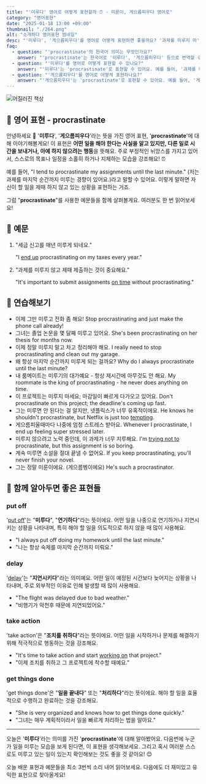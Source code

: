 ```yaml
---
title: "'미루다' 영어로 어떻게 표현할까 ⏰ - 미룬이, 게으름피우다 영어로"
category: "영어표현"
date: "2025-01-18 13:00 +09:00"
thumbnail: "./264.png"
alt: "소개하다 영어표현 썸네일"
desc: "'미루다', '게으름피우다'를 영어로 어떻게 표현하면 좋을까요? '과제를 미루지 마', '일정을 지연시키지 말아야 해' 등의 문장을 영어로 표현하는 법을 배워봅시다. 다양한 예문을 통해서 연습하고 본인의 표현으로 만들어 보세요."
faq:
  - question: "'procrastinate'의 한국어 의미는 무엇인가요?"
    answer: "'procrastinate'는 한국어로 '미루다', '게으름피우다' 등으로 번역할 수 있어요."
  - question: "'미루다'를 영어로 어떻게 표현할 수 있나요?"
    answer: "'미루다'는 'procrastinate'로 표현할 수 있어요. 예를 들어, '과제를 미루지 마'는 'Don't procrastinate on your assignment'로 말할 수 있어요."
  - question: "'게으름피우다'를 영어로 어떻게 표현하나요?"
    answer: "'게으름피우다'는 'procrastinate'로 표현할 수 있어요. 예를 들어, '게으름 피우지 말고 일을 시작해'는 'Stop procrastinating and start working'으로 말할 수 있어요."
---
```


![어질러진 책상](./264-1.jpg)

## 🌟 영어 표현 - procrastinate

안녕하세요 👋 '**미루다**', '**게으름피우다**'라는 뜻을 가진 영어 표현, '**procrastinate**'에 대해 이야기해볼게요! 이 표현은 **어떤 일을 해야 한다는 사실을 알고 있지만, 다른 일로 시간을 보내거나, 아예 하지 않으려는 행동**을 뜻해요. 주로 부정적인 뉘앙스를 가지고 있어서, 스스로의 목표나 일정을 소홀히 하거나 지체하는 모습을 강조해요! ⏰

예를 들어, "I tend to procrastinate my assignments until the last minute." (저는 과제를 마지막 순간까지 미루는 경향이 있어요.)라고 말할 수 있어요. 이렇게 말하면 자신이 할 일을 제때 하지 않고 있는 상황을 표현하는 거죠.

그럼 "**procrastinate**"를 사용한 예문들을 함께 살펴볼게요. 여러분도 한 번 읽어보세요!

## 📖 예문

1. "세금 신고를 매년 미루게 되네요."

   "I [end up](/blog/vocab-1/039.end-up/) procrastinating on my taxes every year."

2. "과제를 미루지 않고 제때 제출하는 것이 중요해요."

   "It's important to submit assignments [on time](/blog/vocab-1/043.on-time/) without procrastinating."

## 💬 연습해보기

<ul data-interactive-list>
  <li data-interactive-item>
    <span data-toggler>이제 그만 미루고 전화 좀 해요!</span>
    <span data-answer>Stop procrastinating and just make the phone call already!</span>
  </li>
  <li data-interactive-item>
    <span data-toggler>그녀는 졸업 논문을 몇 달째 미루고 있어요.</span>
    <span data-answer>She's been procrastinating on her thesis for months now.</span>
  </li>
  <li data-interactive-item>
    <span data-toggler>이제 정말 미루지 말고 차고 정리해야 해요.</span>
    <span data-answer>I really need to stop procrastinating and clean out my garage.</span>
  </li>
  <li data-interactive-item>
    <span data-toggler>왜 항상 마지막 순간까지 미루게 되는 걸까요?</span>
    <span data-answer>Why do I always procrastinate until the last minute?</span>
  </li>
  <li data-interactive-item>
    <span data-toggler>내 룸메이트는 미루기의 대가예요 - 항상 제시간에 아무것도 안 해요.</span>
    <span data-answer>My roommate is the king of procrastinating - he never does anything on time.</span>
  </li>
  <li data-interactive-item>
    <span data-toggler>이 프로젝트는 미루지 마세요; 마감일이 빠르게 다가오고 있어요.</span>
    <span data-answer>Don't procrastinate on this project; the deadline's coming up fast.</span>
  </li>
  <li data-interactive-item>
    <span data-toggler>그는 미루면 안 된다는 걸 알지만, 넷플릭스가 너무 유혹적이에요.</span>
    <span data-answer>He knows he shouldn't procrastinate, but Netflix is just too <a href="/blog/vocab-1/019.tempting/">tempting</a>.</span>
  </li>
  <li data-interactive-item>
    <span data-toggler>게으름피울때마다 나중에 엄청 스트레스 받아요.</span>
    <span data-answer>Whenever I procrastinate, I end up feeling super stressed later.</span>
  </li>
  <li data-interactive-item>
    <span data-toggler>미루지 않으려고 노력 중인데, 이 과제가 너무 지루해요.</span>
    <span data-answer>I'm <a href="/blog/in-english/117.try-to/">trying not to</a> procrastinate, but this assignment is so boring.</span>
  </li>
  <li data-interactive-item>
    <span data-toggler>계속 미루면 소설을 절대 끝낼 수 없어요.</span>
    <span data-answer>If you keep procrastinating, you'll never finish your novel.</span>
  </li>
  <li data-interactive-item>
    <span data-toggler>그는 정말 미룬이에요. (게으름벵이에요)</span>
    <span data-answer>He's such a procrastinator.</span>
  </li>
</ul>

## 🤝 함께 알아두면 좋은 표현들

### put off

'[put off](/blog/in-english/180.put-off/)'는 "**미루다**", "**연기하다**"라는 뜻이에요. 어떤 일을 나중으로 연기하거나 지연시키는 상황을 나타내며, 특히 해야 할 일을 의도적으로 하지 않을 때 많이 사용해요.

- "I always put off doing my homework until the last minute."
- "나는 항상 숙제를 마지막 순간까지 미뤄요."

### delay

'[delay](/blog/in-english/338.delay/)'는 "**지연시키다**"라는 의미예요. 어떤 일이 예정된 시간보다 늦어지는 상황을 나타내며, 주로 외부적인 이유로 인해 발생할 때 많이 사용해요.

- "The flight was delayed due to bad weather."
- "비행기가 악천후 때문에 지연되었어요."

### take action

'take action'은 "**조치를 취하다**"라는 뜻이에요. 어떤 일을 시작하거나 문제를 해결하기 위해 적극적으로 행동하는 것을 강조해요.

- "It's time to take action and start [working on](/blog/in-english/370.work-on/) that project."
- "이제 조치를 취하고 그 프로젝트에 착수할 때예요."

### get things done

'get things done'은 "**일을 끝내다**" 또는 "**처리하다**"라는 뜻이에요. 해야 할 일을 효율적으로 수행하고 완료하는 것을 강조해요.

- "She is very organized and knows how to get things done quickly."
- "그녀는 매우 계획적이라서 일을 빠르게 처리하는 법을 알아요."

---

오늘은 '**미루다**'라는 의미를 가진 '**procrastinate**'에 대해 알아봤어요. 다음번에 누군가 일을 미루는 모습을 보게 된다면, 이 표현을 생각해보세요. 그리고 혹시 여러분 스스로도 미루고 있는 일이 있는지 확인해보는 것도 좋을 것 같아요! 😊

오늘 배운 표현과 예문들을 최소 3번씩 소리 내어 읽어보세요. 다음에도 더 재미있고 유익한 표현으로 찾아올게요!
